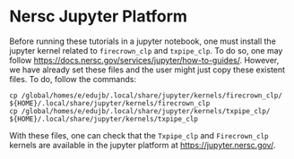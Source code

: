 # Nersc Jupyter Platform
Before running these tutorials in a jupyter notebook, one must install the jupyter kernel related to `firecrown_clp` and `txpipe_clp`. To do so, one may follow https://docs.nersc.gov/services/jupyter/how-to-guides/. However, we have already set these files and the user might just copy these existent files. To do, follow the commands:

```
cp /global/homes/e/edujb/.local/share/jupyter/kernels/firecrown_clp/     ${HOME}/.local/share/jupyter/kernels/firecrown_clp
cp /global/homes/e/edujb/.local/share/jupyter/kernels/txpipe_clp/     ${HOME}/.local/share/jupyter/kernels/txpipe_clp
```
With these files, one can check that the `Txpipe_clp` and `Firecrown_clp` kernels are available in the jupyter platform at https://jupyter.nersc.gov/.
